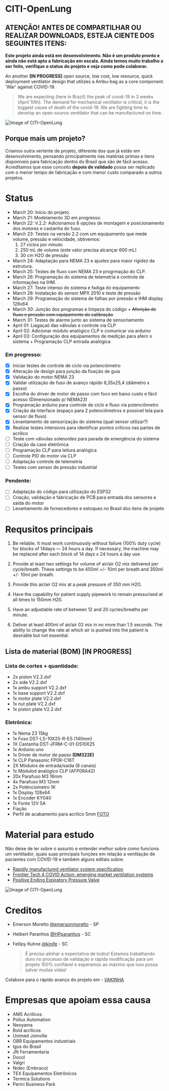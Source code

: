 # CITI-OpenLung
 
## ATENÇÃO! ANTES DE COMPARTILHAR OU REALIZAR DOWNLOADS, ESTEJA CIENTE DOS SEGUINTES ITENS:
 
**Este projeto ainda está em desenvolvimento. Não é um produto pronto e ainda não está apto a fabricação em escala. Ainda temos muito trabalho a ser feito, verifique o status do projeto e veja como pode colaborar.**
 
 
An another **[IN PROGRESS]** open source, low cost, low resource, quick deployment ventilator design that utilizes a Ambu-bag as a core component.  'War' against COVID-19.
 
>We are expecting (here in Brazil) the peak of covid-19 in 3 weeks (April 10th). The demand for mechanical ventilator is critical, it is the biggest cause of death of the covid-19. We are fighting time to develop an open-source ventilator that can be manufactured on time.
 
![Image of CITI-OpenLung](https://github.com/HPparanhos/CITI-OpenLung/blob/master/Images/WhatsApp%20Image%202020-04-03%20at%2001.14.49.jpeg)
 
## Porque mais um projeto?
 
Criamos outra vertente de projeto, diferente dos que já estão em desenvolvimento, pensando principalmente nas matérias primas e itens disponíveis para fabricação dentro do Brasil que são de fácil acesso. Acreditamos que esse conceito **depois de validado** possa ser replicado com o menor tempo de fabricação e com menor custo comparado a outros projetos. 
 
# Status
 
- March 20: Início do projeto.
- March 21: Modelamento 3D em progresso.
- March 22: V.2.2: Adicionamos 8 opções de montagem e posicionamento dos motores e castanha do fuso.
- March 23: Testes na versão 2.2 com um equipamento que mede volume, pressão e velocidade, obtivemos:
  1. 27 ciclos por minuto
  2. 250 mL de volume (este valor precisa alcançar 600 mL)
  1. 30 cm H2O de pressão
- March 24: Adaptação para NEMA 23 e ajustes para maior rigidez da estrutura.
- March 25: Testes de fluxo com NEMA 23 e progrmação do CLP.
- March 26: Programação do sistema de telemetria e controle de informações na IHM.
- March 27: Teste intenso do sistema e fadiga do equipamento
- March 28: Instalação do sensor MPX 2010 e teste de pressão
- March 29: Programação do sistema de falhas por pressão e IHM display 128x64
- March 30: Junção dos programas e limpeza do código + ~~Aferição de fluxo e pressão com equipamento de calibração~~
- March 31: Testes de alarme junto ao sistema de sensoriamento
- April 01: Liagaçaõ das válvulas e controle via CLP
- April 02: Adicionar módulo analógico CLP e comunicar via arduino
- April 03: Configuração dos equipamentos de medição para aferir o sistema + Programação CLP entrada analógica

 
### Em progresso:
 
- [x] Iniciar testes de controle de ciclo via potenciômetro
- [x] Alteração de design para junção da fixação de guia
- [x] Validação do motor NEMA 23
- [x] Validar utilização de fuso de avanço rápido 6,35x25,4 (diâmetro x passo)
- [x] Escolha do driver de motor de passo com foco em baixo custo e fácil acesso (Dimensionado p/ NEMA23)
- [x] Programação arduino para controle de ciclo e fluxo via potenciômetro
- [x] Criação da interface (espaço para 2 potenciômetros e possível tela para sensor de fluxo)
- [x] Levantamento de sensorização do sistema (qual sensor utilizar?)
- [x] Realizar testes intensivos para identificar pontos críticos nas partes de acrílico
- [ ] Teste com válvulas solenoides para parada de emergência do sistema
- [ ] Criação da case eletrônica
- [ ] Programação CLP para leitura analógica
- [ ] Controle PID do motor via CLP
- [ ] Adaptação controle de telemetria
- [ ] Testes com sensor de pressão industrial

### Pendente:
- [ ] Adaptação do código para utilização do ESP32
- [ ] Criação, validação e fabricação de PCB para entrada dos sensores e saída do motor
- [ ] Levantamento de fornecedores e estoques no Brasil dos itens de projeto
 
# Requsitos principais
 
1. Be reliable. It must work continuously without failure (100% duty cycle) for blocks of 14days — 24 hours a day. If necessary, the machine may be replaced after each block of 14 days x 24 hours a day use.
 
2. Provide at least two settings for volume of air/air O2 mix delivered per cycle/breath. These settings to be 450ml +/- 10ml per breath and 350ml +/- 10ml per breath.
 
3. Provide this air/air O2 mix at a peak pressure of 350 mm H2O.
 
4. Have the capability for patient supply pipework to remain pressurised at all times to 150mm H20.
 
5. Have an adjustable rate of between 12 and 20 cycles/breaths per minute.
 
6. Deliver at least 400ml of air/air 02 mix in no more than 1.5 seconds. The ability to change the rate at which air is pushed into the patient is desirable but not essential.
 
 
## Lista de material (BOM) [IN PROGRESS]
 
### Lista de cortes + quantidade:
 
- 2x piston V2.2.dxf  
- 2x side V2.2.dxf
- 1x ambu support V2.2.dxf  
- 1x base support V2.2.dxf  
- 1x motor plate V2.2.dxf 
- 1x nut plate V2.2.dxf 
- 1x piston plate V2.2.dxf  
 
### Eletrônica: 
 
- 1x Nema 23 15kg
- 1x Fuso DST-LS-10X25-R-ES (140mm)
- 1X Castanha DST-JFRM-C-01-DS10X25
- 1x Arduino uno
- 1x Driver de motor de passo **(DM322E)**
- 1x CLP Panasonic FP0R-C16T
- 2X Módulos de entrada/saída (8 canais)
- 1x Módulod analógico CLP (AFP0RA42)
- 20x Parafuso M3 16mm
- 4x Parafuso M3 12mm 
- 2x Potênciometro 1K
- 1x Display 128x64
- 1x Encoder KY040
- 1x Fonte 12V 5A
- Fiação
- Perfil de acabamento para acrilico 5mm [FOTO](https://http2.mlstatic.com/borracha-u-c-8-metros-acabamento-gabinete-acrilico--D_NQ_NP_21608-MLB20213569630_122014-F.jpg)
 
# Material para estudo
 
Não deixe de ler sobre o assunto e entender melhor sobre como funciona um ventilador, quais suas principais funções em relação a ventilação de pacientes com COVID-19 e também alguns editais sobre:
 
- [Rapidly manufactured ventilator system specification](https://www.gov.uk/government/publications/coronavirus-covid-19-ventilator-supply-specification/rapidly-manufactured-ventilator-system-specification)
- [Frontier Tech 4 COVID Action: emerging market ventilation systems](https://medium.com/frontier-technology-livestreaming/frontier-tech-4-covid-action-emerging-market-ventilation-systems-9c818cb46189)
- [Positive Ending Expiratory Pressure Valve](https://grabcad.com/library/positive-ending-expiratory-pressure-valve-1)

![Image of CITI-OpenLung](https://github.com/HPparanhos/CITI-OpenLung/blob/master/Images/92254424_10220896892786622_3459100809759817728_n.jpg)
 
# Creditos
 
* Emerson Moretto [@emersonmoretto](https://github.com/emersonmoretto) - SP
* Helbert Paranhos [@HPparanhos](github.com/HPparanhos) - SC
* Fellipy Kuhne  [@kinife](https://github.com/kinife) - SC
 
   > É preciso alinhar a expectativa de todos! Estamos trabalhando duro no processo de validação e rápida modificação para um projeto 100% confiável e esperamos ao máximo que isso possa salvar muitas vidas!

Colabore para o rápido avanço do projeto em - [VAKINHA](https://www.vakinha.com.br/vaquinha/acelerar-o-desenvolvimento-do-respirador-mecanico-opensource)

# Empresas que apoiam essa causa

- AMS Acrílicos
- Pollux Automation
- Neoyama
- Bold acrílicos
- Unimed Joinville
- OBR Equipamentos industriais
- Igus do Brasil
- JN Ferramentaria
- Docol
- Valgri
- Nidec (Embraco)
- TEX Equipamentos Eletrônicos
- Termica Solutions
- Perini Business Park
